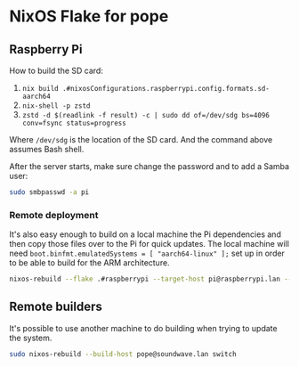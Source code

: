 # NixOS Flake for pope

## Raspberry Pi

How to build the SD card:

  1. `nix build .#nixosConfigurations.raspberrypi.config.formats.sd-aarch64`
  2. `nix-shell -p zstd`
  3. `zstd -d $(readlink -f result) -c | sudo dd of=/dev/sdg bs=4096 conv=fsync status=progress`

Where `/dev/sdg` is the location of the SD card. And the command above assumes
Bash shell.

After the server starts, make sure change the password and to add a Samba user:

```sh
sudo smbpasswd -a pi
```

### Remote deployment

It's also easy enough to build on a local machine the Pi dependencies and then
copy those files over to the Pi for quick updates. The local machine will
need `boot.binfmt.emulatedSystems = [ "aarch64-linux" ];` set up in order to
be able to build for the ARM architecture.

```sh
nixos-rebuild --flake .#raspberrypi --target-host pi@raspberrypi.lan --use-remote-sudo switch
```

## Remote builders

It's possible to use another machine to do building when trying to update the
system. 

```sh
sudo nixos-rebuild --build-host pope@soundwave.lan switch
```
